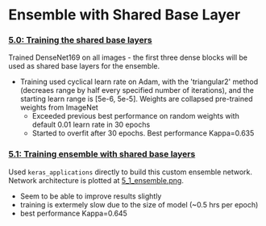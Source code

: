 # Ensemble with Shared Base Layer


### [5.0: Training the shared base layers](5_0_base_layers.ipynb)
Trained DenseNet169 on all images - the first three dense blocks will be used as shared base layers for the ensemble.
- Training used cyclical learn rate on Adam, with the 'triangular2' method (decreaes range by half every specified number of iterations), and the starting learn range is [5e-6, 5e-5]. Weights are collapsed pre-trained weights from ImageNet
    - Exceeded previous best performance on random weights with default 0.01 learn rate in 30 epochs
    - Started to overfit after 30 epochs. Best performance Kappa=0.635


### [5.1: Training ensemble with shared base layers](5_1_shared_net.ipynb)
Used `keras_applications` directly to build this custom ensemble network. Network architecture is plotted at [5_1_ensemble.png](5_1_ensemble.png).
- Seem to be able to improve results slightly
- training is extermely slow due to the size of model (~0.5 hrs per epoch)
- best performance Kappa=0.645